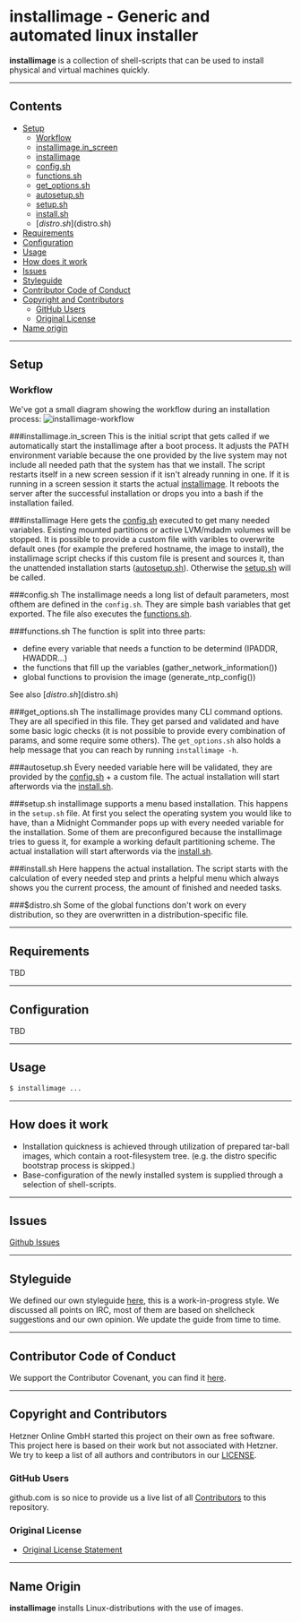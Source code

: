 # installimage - Generic and automated linux installer

**installimage** is a collection of shell-scripts that can be used to install physical and virtual machines quickly.

---

## Contents
+ [Setup](#setup)
    - [Workflow](#workflow)
    - [installimage.in_screen](#installimage.in_screen)
    - [installimage](#installimage)
    - [config.sh](#config.sh)
    - [functions.sh](#functions.sh)
    - [get_options.sh](#get_options.sh)
    - [autosetup.sh](#autosetup.sh)
    - [setup.sh](setup.sh)
    - [install.sh](#install.sh)
    - [$distro.sh]($distro.sh)
+ [Requirements](#requirements)
+ [Configuration](#configuration)
+ [Usage](#usage)
+ [How does it work](#how-does-it-work)
+ [Issues](#issues)
+ [Styleguide](#styleguide)
+ [Contributor Code of Conduct](#contributor-code-of-conduct)
+ [Copyright and Contributors](#copyright-and-contributors)
    - [GitHub Users](#github-users)
    - [Original License](#original-license)
+ [Name origin](#name-origin)

---

## Setup
### Workflow
We've got a small diagram showing the workflow during an installation process:
![installimage-workflow](https://rawgit.com/virtapi/installimage/master/installimage-workflow.svg)

###installimage.in_screen
This is the initial script that gets called if we automatically start the installimage after a boot process. It adjusts the PATH environment variable because the one provided by the live system may not include all needed path that the system has that we install. The script restarts itself in a new screen session if it isn't already running in one. If it is running in a screen session it starts the actual [installimage](#installimage). It reboots the server after the successful installation or drops you into a bash if the installation failed.

###installimage
Here gets the [config.sh](#config.sh) executed to get many needed variables. Existing mounted partitions or active LVM/mdadm volumes will be stopped. It is possible to provide a custom file with varibles to overwrite default ones (for example the prefered hostname, the image to install), the installimage script checks if this custom file is present and sources it, than the unattended installation starts ([autosetup.sh](#autosetup.sh)). Otherwise the [setup.sh](setup.sh) will be called.

###config.sh
The installimage needs a long list of default parameters, most ofthem are defined in the `config.sh`. They are simple bash variables that get exported. The file also executes the [functions.sh](#functions.sh).

###functions.sh
The function is split into three parts:
* define every variable that needs a function to be determind (IPADDR, HWADDR...)
* the functions that fill up the variables (gather_network_information())
* global functions to provision the image (generate_ntp_config())

See also [$distro.sh]($distro.sh)

###get_options.sh
The installimage provides many CLI command options. They are all specified in this file. They get parsed and validated and have some basic logic checks (it is not possible to provide every combination of params, and some require some others). The `get_options.sh` also holds a help message that you can reach by running `installimage -h`.

###autosetup.sh
Every needed variable here will be validated, they are provided by the [config.sh](#config.sh) + a custom file. The actual installation will start afterwords via the [install.sh](#install.sh).

###setup.sh
installimage supports a menu based installation. This happens in the `setup.sh` file. At first you select the operating system you would like to have, than a Midnight Commander pops up with every needed variable for the installation. Some of them are preconfigured because the installimage tries to guess it, for example a working default partitioning scheme. The actual installation will start afterwords via the [install.sh](#install.sh).

###install.sh
Here happens the actual installation. The script starts with the calculation of every needed step and prints a helpful menu which always shows you the current process, the amount of finished and needed tasks.

###$distro.sh
Some of the global functions don't work on every distribution, so they are overwritten in a distribution-specific file.

---

## Requirements
TBD

---

## Configuration
TBD

---


## Usage
```bash
$ installimage ...
```

---

## How does it work
* Installation quickness is achieved through utilization of prepared tar-ball images, which contain a root-filesystem tree. (e.g. the distro specific bootstrap process is skipped.)
* Base-configuration of the newly installed system is supplied through a selection of shell-scripts.

---

## Issues
[Github Issues](https://www.github.com/virtapi/installimage/issues)

---

## Styleguide
We defined our own styleguide [here](styleguide-bash.md), this is a work-in-progress style. We discussed all points on IRC, most of them are based on shellcheck suggestions and our own opinion. We update the guide from time to time.

---

## Contributor Code of Conduct
We support the Contributor Covenant, you can find it [here](code_of_conduct.md).

---

## Copyright and Contributors
Hetzner Online GmbH started this project on their own as free software. This project here is based on their work but not associated with Hetzner. We try to keep a list of all authors and contributors in our [LICENSE](LICENSE.md).

### GitHub Users
github.com is so nice to provide us a live list of all [Contributors](https://github.com/virtapi/installimage/graphs/contributors) to this repository.

### Original License
* [Original License Statement](http://wiki.hetzner.de/index.php/Installimage/en#Who_is_the_author_of_the_script.3F_Can_I_use_it_freely.3F)

---

## Name Origin
**installimage** installs Linux-distributions with the use of images.
